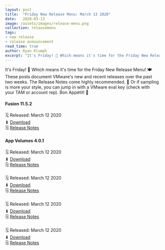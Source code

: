 ```yaml
---
layout: post
title:  "Friday New Release Menu: March 13 2020"
date:   2020-03-13
image: /assets/images/release-menu.png
collection: releasemenu
tags:
- new release
- release announcement
read_time: true
author: Ryan Klumph
excerpt: "It's Friday! 🎉 Which means it's time for the Friday New Release Menu! 🍽 These posts document VMware's new and recent releases over the past two weeks. The Release Notes come highly recommended. Or if sampling is more your style, you can jump in with a VMware eval key (check with your TAM or account rep). Bon Appétit!"
---
```

It's Friday! 🎉 Which means it's time for the Friday New Release Menu! 🍽 These posts document VMware's new and recent releases over the past two weeks.
The Release Notes come highly recommended. 🍿
Or if sampling is more your style, you can jump in with a VMware eval key (check with your TAM or account rep). Bon Appétit! 🥘


#### Fusion 11.5.2
🗓 Released: March 12 2020  
⬇ [Download](https://my.vmware.com/en/web/vmware/info/slug/desktop_end_user_computing/vmware_fusion/11_0)  
🗒 [Release Notes](https://docs.vmware.com/en/VMware-Fusion/11.5.0/rn/VMware-Fusion-1152-Release-Notes.html)  

#### App Volumes 4.0.1
🗓 Released: March 12 2020  
⬇ [Download](https://my.vmware.com/group/vmware/info/slug/desktop_end_user_computing/vmware_app_volumes/4_x)  
🗒 [Release Notes](https://docs.vmware.com/en/VMware-App-Volumes/4.0.1/rn/vmware-app-volumes-4u1-release-notes.html)  

####  
🗓 Released: March 12 2020  
⬇ [Download](https://my.vmware.com/group/vmware/info/slug/desktop_end_user_computing/vmware_app_volumes/4_x)  
🗒 [Release Notes](https://docs.vmware.com/en/VMware-App-Volumes/4.0.1/rn/vmware-app-volumes-4u1-release-notes.html)  

####  
🗓 Released: March 12 2020  
⬇ [Download](https://my.vmware.com/group/vmware/info/slug/desktop_end_user_computing/vmware_app_volumes/4_x)  
🗒 [Release Notes](https://docs.vmware.com/en/VMware-App-Volumes/4.0.1/rn/vmware-app-volumes-4u1-release-notes.html)  

####  
🗓 Released: March 12 2020  
⬇ [Download](https://my.vmware.com/group/vmware/info/slug/desktop_end_user_computing/vmware_app_volumes/4_x)  
🗒 [Release Notes](https://docs.vmware.com/en/VMware-App-Volumes/4.0.1/rn/vmware-app-volumes-4u1-release-notes.html)  
